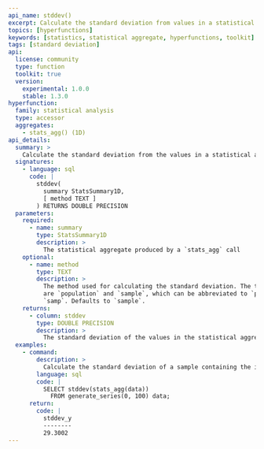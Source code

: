 ```yaml
---
api_name: stddev()
excerpt: Calculate the standard deviation from values in a statistical aggregate
topics: [hyperfunctions]
keywords: [statistics, statistical aggregate, hyperfunctions, toolkit]
tags: [standard deviation]
api:
  license: community
  type: function
  toolkit: true
  version:
    experimental: 1.0.0
    stable: 1.3.0
hyperfunction:
  family: statistical analysis
  type: accessor
  aggregates:
    - stats_agg() (1D)
api_details:
  summary: >
    Calculate the standard deviation from the values in a statistical aggregate.
  signatures:
    - language: sql
      code: |
        stddev(
          summary StatsSummary1D,
          [ method TEXT ]
        ) RETURNS DOUBLE PRECISION
  parameters:
    required:
      - name: summary
        type: StatsSummary1D
        description: >
          The statistical aggregate produced by a `stats_agg` call
    optional:
      - name: method
        type: TEXT
        description: >
          The method used for calculating the standard deviation. The two options
          are `population` and `sample`, which can be abbreviated to `pop` or
          `samp`. Defaults to `sample`.
    returns:
      - column: stddev
        type: DOUBLE PRECISION
        description: >
          The standard deviation of the values in the statistical aggregate
  examples:
    - command:
        description: >
          Calculate the standard deviation of a sample containing the integers from 0 to 100.
        language: sql
        code: |
          SELECT stddev(stats_agg(data))
            FROM generate_series(0, 100) data;
      return:
        code: |
          stddev_y
          --------
          29.3002
---
```


